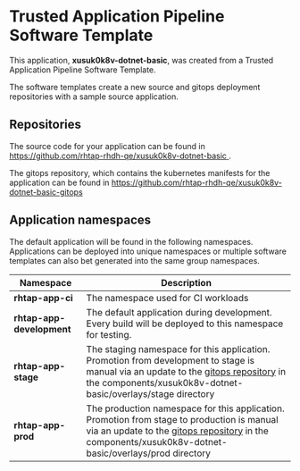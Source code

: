# Trusted Application Pipeline Software Template

This application, **xusuk0k8v-dotnet-basic**, was created from a Trusted Application Pipeline Software Template.

The software templates create a new source and gitops deployment repositories with a sample source application. 

## Repositories

The source code for your application can be found in [https://github.com/rhtap-rhdh-qe/xusuk0k8v-dotnet-basic ](https://github.com/rhtap-rhdh-qe/xusuk0k8v-dotnet-basic ).
 
The gitops repository, which contains the kubernetes manifests for the application can be found in 
[https://github.com/rhtap-rhdh-qe/xusuk0k8v-dotnet-basic-gitops ](https://github.com/rhtap-rhdh-qe/xusuk0k8v-dotnet-basic-gitops ) 

## Application namespaces 

The default application will be found in the following namespaces. Applications can be deployed into unique namespaces or multiple software templates can also bet generated into the same group namespaces.  

|  Namespace   |  Description   |  
| -------- | -------- |
| **rhtap-app-ci** | The namespace used for CI workloads |
| **rhtap-app-development** | The default application during development. Every build will be deployed to this namespace for testing. |
| **rhtap-app-stage** | The staging namespace for this application. Promotion from development to stage is manual via an update to the [gitops repository](https://github.com/rhtap-rhdh-qe/xusuk0k8v-dotnet-basic-gitops ) in the components/xusuk0k8v-dotnet-basic/overlays/stage directory |
| **rhtap-app-prod** | The production namespace for this application. Promotion from stage to production is manual via an update to the [gitops repository](https://github.com/rhtap-rhdh-qe/xusuk0k8v-dotnet-basic-gitops ) in the components/xusuk0k8v-dotnet-basic/overlays/prod directory |